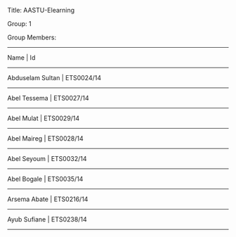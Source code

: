 Title: AASTU-Elearning

Group: 1

Group Members:

------------------------------------------------------------------------------------------------------
Name                         |    Id

------------------------------------------------------------------------------------------------------
Abduselam Sultan             |  ETS0024/14

------------------------------------------------------------------------------------------------------
Abel Tessema                 |  ETS0027/14

------------------------------------------------------------------------------------------------------
Abel Mulat                   |  ETS0029/14

------------------------------------------------------------------------------------------------------
Abel Maireg                  |  ETS0028/14

------------------------------------------------------------------------------------------------------
Abel Seyoum                  |  ETS0032/14

------------------------------------------------------------------------------------------------------
Abel Bogale                  |  ETS0035/14

------------------------------------------------------------------------------------------------------
Arsema Abate                 |  ETS0216/14

------------------------------------------------------------------------------------------------------
Ayub Sufiane                 |  ETS0238/14

------------------------------------------------------------------------------------------------------

